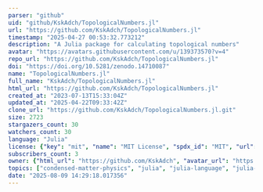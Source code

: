```yaml
---
parser: "github"
uid: "github/KskAdch/TopologicalNumbers.jl"
url: "https://github.com/KskAdch/TopologicalNumbers.jl"
timestamp: "2025-04-27 00:53:32.773212"
description: "A Julia package for calculating topological numbers"
avatar: "https://avatars.githubusercontent.com/u/139373570?v=4"
repo_url: "https://github.com/KskAdch/TopologicalNumbers.jl"
doi: "https://doi.org/10.5281/zenodo.14710087"
name: "TopologicalNumbers.jl"
full_name: "KskAdch/TopologicalNumbers.jl"
html_url: "https://github.com/KskAdch/TopologicalNumbers.jl"
created_at: "2023-07-13T15:33:04Z"
updated_at: "2025-04-22T09:33:42Z"
clone_url: "https://github.com/KskAdch/TopologicalNumbers.jl.git"
size: 2723
stargazers_count: 30
watchers_count: 30
language: "Julia"
license: {"key": "mit", "name": "MIT License", "spdx_id": "MIT", "url": "https://api.github.com/licenses/mit", "node_id": "MDc6TGljZW5zZTEz"}
subscribers_count: 3
owner: {"html_url": "https://github.com/KskAdch", "avatar_url": "https://avatars.githubusercontent.com/u/139373570?v=4", "login": "KskAdch", "type": "User"}
topics: ["condensed-matter-physics", "julia", "julia-language", "julia-package", "julialang", "chernnumbers", "z2numbers"]
date: "2025-08-09 14:29:18.017356"
---
```

